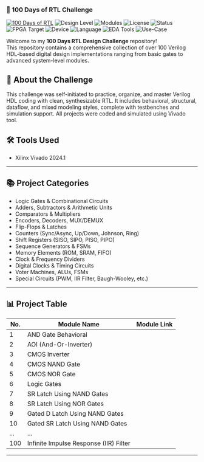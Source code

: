 ### 🚀 100 Days of RTL Challenge
[![100 Days of RTL](https://img.shields.io/badge/Challenge-100%20Days%20of%20RTL-orange)](https://github.com/EswarAdithya011/Verilog-HDL)
![Design Level](https://img.shields.io/badge/Level-Beginner--to--Advanced-blueviolet)
![Modules](https://img.shields.io/badge/RTL%20Modules-100%2B-success)
![License](https://img.shields.io/badge/License-MIT-green)
![Status](https://img.shields.io/badge/Status-Completed-brightgreen)
![FPGA Target](https://img.shields.io/badge/Target-Xilinx%20Vivado%202024.1-blue)
![Device](https://img.shields.io/badge/Device-Nexys%204%20FPGA-lightgrey)
![Language](https://img.shields.io/badge/Language-Verilog%20HDL-yellow)
![EDA Tools](https://img.shields.io/badge/Tools-%2C%20Vivado%202024.1%2C%20-blue)
![Use-Case](https://img.shields.io/badge/Usecase-Digital%20Design%20%26%20VLSI-orange)


Welcome to my **100 Days RTL Design Challenge** repository!  
This repository contains a comprehensive collection of over 100 Verilog HDL-based digital design implementations ranging from basic gates to advanced system-level modules.

## 📌 About the Challenge

This challenge was self-initiated to practice, organize, and master Verilog HDL coding with clean, synthesizable RTL. It includes behavioral, structural, dataflow, and mixed modeling styles, complete with testbenches and simulation support. All projects were coded and simulated using Vivado tool.

## 🛠️ Tools Used

- Xilinx Vivado 2024.1

---

## 📚 Project Categories

- Logic Gates & Combinational Circuits
- Adders, Subtractors & Arithmetic Units
- Comparators & Multipliers
- Encoders, Decoders, MUX/DEMUX
- Flip-Flops & Latches
- Counters (Sync/Async, Up/Down, Johnson, Ring)
- Shift Registers (SISO, SIPO, PISO, PIPO)
- Sequence Generators & FSMs
- Memory Elements (ROM, SRAM, FIFO)
- Clock & Frequency Dividers
- Digital Clocks & Timing Circuits
- Voter Machines, ALUs, FSMs
- Special Circuits (PWM, IIR Filter, Baugh-Wooley, etc.)

---

## 📊 Project Table

| No. | Module Name                                               | Module Link |
|-----|------------------------------------------------------------|-------------|
| 1   | AND Gate Behavioral                                        |             |
| 2   | AOI (And-Or-Inverter)                                      |             |
| 3   | CMOS Inverter                                              |             |
| 4   | CMOS NAND Gate                                             |             |
| 5   | CMOS NOR Gate                                              |             |
| 6   | Logic Gates                                                |             |
| 7   | SR Latch Using NAND Gates                                  |             |
| 8   | SR Latch Using NOR Gates                                   |             |
| 9   | Gated D Latch Using NAND Gates                             |             |
| 10  | Gated SR Latch Using NAND Gates                            |             |
| ... | ...                                                        |             |
| 100 | Infinite Impulse Response (IIR) Filter                     |             |

---
